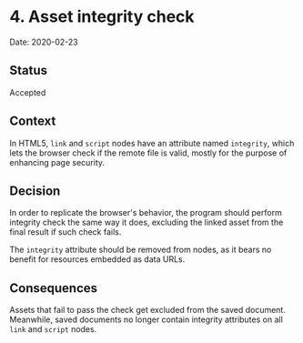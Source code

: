 # 4. Asset integrity check

Date: 2020-02-23

## Status

Accepted

## Context

In HTML5, `link` and `script` nodes have an attribute named `integrity`, which lets the browser check if the remote file is valid, mostly for the purpose of enhancing page security.

## Decision

In order to replicate the browser's behavior, the program should perform integrity check the same way it does, excluding the linked asset from the final result if such check fails.

The `integrity` attribute should be removed from nodes, as it bears no benefit for resources embedded as data URLs.

## Consequences

Assets that fail to pass the check get excluded from the saved document. Meanwhile, saved documents no longer contain integrity attributes on all `link` and `script` nodes.
